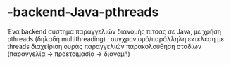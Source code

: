 # -backend-Java-pthreads
Ένα backend σύστημα παραγγελιών διανομής πίτσας σε Java, με χρήση pthreads (δηλαδή multithreading) :  συγχρονισμό/παράλληλη εκτέλεση με threads  διαχείριση ουράς παραγγελιών  παρακολούθηση σταδίων (παραγγελία → προετοιμασία → διανομή)
